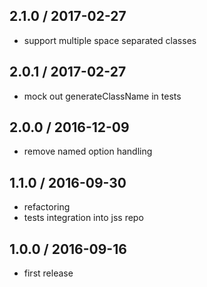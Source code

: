 ## 2.1.0 / 2017-02-27

- support multiple space separated classes

## 2.0.1 / 2017-02-27

- mock out generateClassName in tests

## 2.0.0 / 2016-12-09

- remove named option handling

## 1.1.0 / 2016-09-30

- refactoring
- tests integration into jss repo

## 1.0.0 / 2016-09-16

- first release
